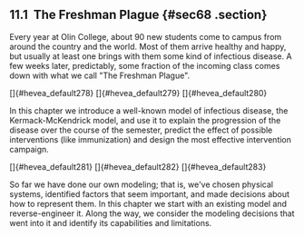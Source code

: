 ﻿11.1  The Freshman Plague {#sec68 .section}
-------------------------

Every year at Olin College, about 90 new students come to campus from
around the country and the world. Most of them arrive healthy and happy,
but usually at least one brings with them some kind of infectious
disease. A few weeks later, predictably, some fraction of the incoming
class comes down with what we call "The Freshman Plague\".

[]{#hevea_default278} []{#hevea_default279} []{#hevea_default280}

In this chapter we introduce a well-known model of infectious disease,
the Kermack-McKendrick model, and use it to explain the progression of
the disease over the course of the semester, predict the effect of
possible interventions (like immunization) and design the most effective
intervention campaign.

[]{#hevea_default281} []{#hevea_default282} []{#hevea_default283}

So far we have done our own modeling; that is, we've chosen physical
systems, identified factors that seem important, and made decisions
about how to represent them. In this chapter we start with an existing
model and reverse-engineer it. Along the way, we consider the modeling
decisions that went into it and identify its capabilities and
limitations.

